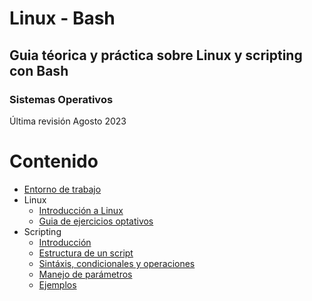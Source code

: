 # Linux - Bash
## Guia téorica y práctica sobre Linux y scripting con Bash
### Sistemas Operativos

Última revisión Agosto 2023

#
# Contenido
- [Entorno de trabajo](/docs/linux/setup.md)
- Linux
    - [Introducción a Linux](/docs/linux/intro.md)
    - [Guia de ejercicios optativos](/docs/linux/guia_optativa.md)
- Scripting
    - [Introducción](/docs/scripting/intro.md)
    - [Estructura de un script](/docs/scripting/estructura.md)
    - [Sintáxis, condicionales y operaciones](/docs/scripting/estructura.md)
    - [Manejo de parámetros](/docs/scripting/parametros.md)
    - [Ejemplos](/docs/scripting/ejemplos/index.md)



